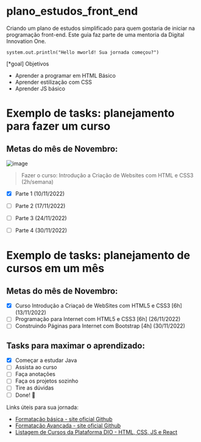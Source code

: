 # plano_estudos_front_end
Criando um plano de estudos simplificado para quem gostaria de iniciar na programação front-end. Este guia faz parte de uma mentoria da Digital Innovation One.


`` system.out.println("Hello mworld! Sua jornada começou?") `` 

[*goal] Objetivos
- Aprender a programar em HTML Básico
- Aprender estilização com CSS
- Aprender JS básico


# Exemplo de tasks: planejamento para fazer um curso

## Metas do mês de Novembro: 

![image](https://user-images.githubusercontent.com/81716096/199795457-0aa0187a-c497-4b05-91ab-c97bd410363d.png)

> Fazer o curso: Introdução a Criação de Websites com HTML e CSS3 (2h/semana)

- [X] Parte 1 (10/11/2022)
- [ ] Parte 2 (17/11/2022)
- [ ] Parte 3 (24/11/2022)
- [ ] Parte 4 (30/11/2022)


# Exemplo de tasks: planejamento de cursos em um mês

## Metas do mês de Novembro: 
- [X] Curso Introdução a Criaçaõ de WebSites com HTML5 e CSS3 [6h] (13/11/2022)
- [ ] Programação para Internet com HTML5 e CSS3 [6h] (26/11/2022)
- [ ] Construindo Páginas para Internet com Bootstrap [4h] (30/11/2022)

## Tasks para maximar o aprendizado:
- [x] Começar a estudar Java
- [ ] Assista ao curso
- [ ] Faça anotações
- [ ] Faça os projetos sozinho
- [ ] Tire as dúvidas
- [ ] Done! 🎉

<!-- This content will not appear in the rendered Markdown -->


Links úteis para sua jornada:

- [Formatação básica - site oficial Github](https://docs.github.com/pt/get-started/writing-on-github/getting-started-with-writing-and-formatting-on-github/basic-writing-and-formatting-syntax#paragraphs)
- [Formatação Avançada - site oficial Github](https://docs.github.com/pt/get-started/writing-on-github/working-with-advanced-formatting)
- [Listagem de Cursos da Plataforma DIO - HTML, CSS, JS e React](https://web.dio.me/play?skill=9e186e72-ffe6-4990-9324-a55cd69f7d5a&skill=af94e086-7222-4626-bf21-b7d8ebecdbfd&skill=ba551fa6-c9bb-4785-9830-812eb389c3c2&skill=91244518-6803-41e2-a974-5f2f00cb4a38&tab=cursos)
 
